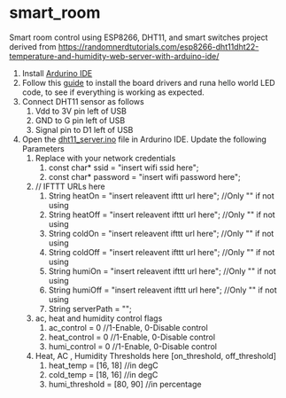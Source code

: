 # smart_room
Smart room control using ESP8266, DHT11, and smart switches
project derived from https://randomnerdtutorials.com/esp8266-dht11dht22-temperature-and-humidity-web-server-with-arduino-ide/

1. Install [Ardurino IDE](https://www.arduino.cc/en/software)
2. Follow this [guide](https://randomnerdtutorials.com/how-to-install-esp8266-board-arduino-ide/) to install the board drivers and runa hello world LED code, to see if everything is working as expected.
3. Connect DHT11 sensor as follows
	1. 	Vdd to 3V pin left of USB
	2. 	GND to G pin left of USB
	3. 	Signal pin to D1 left of USB
5. Open the [dht11_server.ino](https://github.com/wcklyaditya/smart_room/blob/main/dht11_server.ino) file in Ardurino IDE. Update the following Parameters
	1. Replace with your network credentials
		1. const char* ssid =      "insert wifi ssid here";
		2. const char* password =  "insert wifi password here";
	2. // IFTTT URLs here
		1. String heatOn     = "insert releavent ifttt url here"; //Only "" if not using
		2. String heatOff    = "insert releavent ifttt url here"; //Only "" if not using
		3. String coldOn     = "insert releavent ifttt url here"; //Only "" if not using
		4. String coldOff    = "insert releavent ifttt url here"; //Only "" if not using
		5. String humiOn     = "insert releavent ifttt url here"; //Only "" if not using
		6. String humiOff    = "insert releavent ifttt url here"; //Only "" if not using
		7. String serverPath = "";
	3. ac, heat and humidity control flags
		1. ac_control    = 0 //1-Enable, 0-Disable control
		2. heat_control  = 0 //1-Enable, 0-Disable control
		3. humi_control  = 0 //1-Enable, 0-Disable control
	4. Heat, AC , Humidity Thresholds here [on_threshold, off_threshold]
		1. heat_temp      = [16, 18]   //in degC
		2. cold_temp      = [18, 16]   //in degC
		3. humi_threshold = [80, 90]   //in percentage
